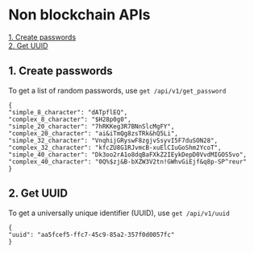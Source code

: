 # Non blockchain APIs

[1. Create passwords](#1-create-passwords)   
[2. Get UUID](#2-get-uuid)


## 1. Create passwords
To get a list of random passwords, use `get /api/v1/get_password`
```
{
"simple_8_character": "dATpflEQ",
"complex_8_character": "$H28p0g0",
"simple_20_character": "7hRKKeg3R7BNnSlcMgFY",
"complex_20_character": "ai&iTmQg8zsTRk&hQ5Li",
"simple_32_character": "VnqhijGRyswF8zgjvSsyvI5F7duSON28",
"complex_32_character": "kfcZU8G1RJvmcB-xuElCIuGoShm2YcoT",
"simple_40_character": "Dk3oo2rA1o8dqBaFXkZ2IEykDepD0VvdMIGOS5vo",
"complex_40_character": "0Q%$zj&B-bXZW3V2tn!GWhvGiEjf&q8p-SP^reur"
}
```

## 2. Get UUID
To get a universally unique identifier (UUID), use `get /api/v1/uuid`
```
{
"uuid": "aa5fcef5-ffc7-45c9-85a2-357f0d0057fc"
}
```

